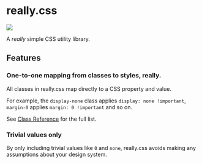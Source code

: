 # really.css

![](https://img.badgesize.io/xenyo/really/main/dist/css/really.css.svg?compression=gzip)


A *really* simple CSS utility library.

## Features

### One-to-one mapping from classes to styles, really.

All classes in really.css map directly to a CSS property and value.

For example, the `display-none` class applies `display: none !important`, `margin-0` applies `margin: 0 !important` and so on.

See [Class Reference](class-reference.md) for the full list.

### Trivial values only

By only including trivial values like `0` and `none`, really.css avoids making any assumptions about your design system.
